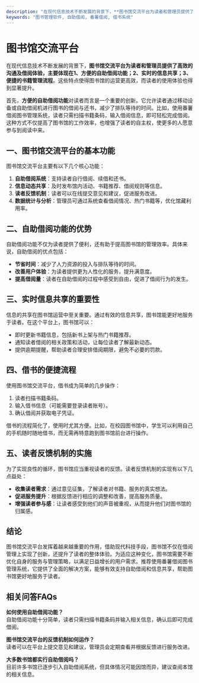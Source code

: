 ```yaml
---
description: "在现代信息技术不断发展的背景下，**图书馆交流平台为读者和管理员提供了高效的沟通及借阅体验，主要体现在1、方便的自助借阅功能；2、实时的信息共享；3、便捷的书籍管理流程**。这些特点使得图书馆的运营更高效，而读者的使用体验也得到显著提升。"
keywords: "图书管理软件, 自助借阅, 番薯借阅, 借书系统"
---
```

# 图书馆交流平台

在现代信息技术不断发展的背景下，**图书馆交流平台为读者和管理员提供了高效的沟通及借阅体验，主要体现在1、方便的自助借阅功能；2、实时的信息共享；3、便捷的书籍管理流程**。这些特点使得图书馆的运营更高效，而读者的使用体验也得到显著提升。

首先，**方便的自助借阅功能**对读者而言是一个重要的创新。它允许读者通过移动设备或自助借阅机进行图书的借阅与还书，减少了排队等待的时间。比如，使用番薯借阅图书管理系统，读者只需扫描书籍条码，输入借阅信息，即可轻松完成借阅。这种方式不仅提高了图书馆的工作效率，也增强了读者的自主权，使更多的人愿意参与到阅读中来。

## **一、图书馆交流平台的基本功能**

图书馆交流平台主要有以下几个核心功能：

1. **自助借阅系统**：支持读者自行借阅、续借和还书。
2. **信息动态共享**：及时发布馆内活动、书籍推荐、借阅规则等信息。
3. **读者反馈机制**：读者可以在线提交意见和建议，促进服务改进。
4. **数据统计与分析**：管理员可通过系统查看借阅情况、热门书籍等，优化馆藏利用率。

## **二、自助借阅功能的优势**

自助借阅功能不仅为读者提供了便利，还有助于提高图书馆的管理效率。具体来说，自助借阅的优点包括：

- **节省时间**：减少了人力资源的投入与排队等待的时间。
- **改善用户体验**：为读者提供更为人性化的服务，提升满意度。
- **提高借阅量**：读者在自助借阅的过程中感受到自由，促进了借阅行为的发生。

## **三、实时信息共享的重要性**

信息的共享在图书馆运营中至关重要。通过有效的信息共享，图书馆能更好地服务于读者。在这个平台上，图书馆可以：

- 即时更新书籍信息，包括新书上架与热门书籍推荐。
- 通知读者借阅的相关政策和活动，让每位读者了解最新动态。
- 提供逾期提醒，帮助读者合理安排借阅期限，避免不必要的罚款。

## **四、借书的便捷流程**

使用图书馆交流平台，借书成为简单的几步操作：

1. 读者扫描书籍条码。
2. 输入借书信息（可能需要登录读者账号）。
3. 确认借阅并获取电子凭证。

借书的流程简化了，使用时尤其方便。比如，在校园图书馆中，学生可以利用自己的手机随时随地借书，而无需再特意跑到图书馆前台进行操作。

## **五、读者反馈机制的实施**

为了实现良性的循环，图书馆应当重视读者的反馈。读者反馈机制的实现有以下几点益处：

- **收集读者需求**：通过意见征集，了解读者对书籍、服务的真实想法。
- **促进服务提升**：根据反馈进行相应的调整和改善，提高服务质量。
- **增强读者参与感**：让读者感受到他们的声音被重视，从而提升他们对图书馆的归属感。

## **结论**

图书馆交流平台发挥着越来越重要的作用，借助现代科技手段，图书馆不仅在借阅管理上实现了创新，还提升了读者的整体体验。为适应这种变化，图书馆需要不断优化自身的服务与管理策略，以满足日益增长的用户需求。推荐使用番薯借阅图书管理系统，它提供了全面的解决方案，能够有效支持自助借阅和信息共享，帮助图书馆更好地服务于读者。

## 相关问答FAQs

**如何使用自助借阅功能？**  
自助借阅功能十分简单，读者只需扫描书籍条码并输入相关信息，确认后即可完成借阅。

**图书馆交流平台的反馈机制如何运作？**  
读者可以在平台上提交意见和建议，管理员会定期查看并根据反馈进行服务改进。

**大多数书馆都实行自助借阅吗？**  
目前许多书馆已逐步引入自助借阅系统，但具体情况可能因馆而异，建议查阅本馆的相关信息。
